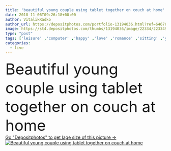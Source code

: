 ```yaml
---
title: 'beautiful young couple using tablet together on couch at home'
date: 2018-11-06T09:26:18+00:00
author: VitalikRadko
author_url: https://depositphotos.com/portfolio-13194036.html?ref=64678756
image: https://st4.depositphotos.com/thumbs/13194036/image/22334/223349932/api_thumb_450.jpg?forcejpeg=true
type: "post"
tags: ['leisure' ,'computer' ,'happy' ,'love' ,'romance' ,'sitting' ,'young' ,'smiling' ,'happiness' ,'caucasian' ,'affectionate' ,'man' ,'rest' ,'resting' ,'relax' ,'indoor' ,'home' ,'couple' ,'romantic' ,'woman' ,'electronics' ,'network' ,'together' ,'togetherness' ,'tablet' ,'attractive' ,'casual' ,'handsome' ,'relaxing' ,'closeness' ,'gadget' ,'sofa' ,'wife' ,'husband' ,'loving' ,'couch' ,'networking' ,'apartments' ,'relationship' ,'weekend' ,'boyfriend' ,'girlfriend' ,'Living Room' ,'spending time together' ,'digital device' ]
categories: 
  - live
---
```

<div aling="center">
            <font size="60"> Beautiful young couple using tablet together on couch at home</font>   
</div>
<div>
    <a href='https://st4.depositphotos.com/thumbs/13194036/image/22334/223349932/api_thumb_450.jpg?forcejpeg=true?ref=64678756' target=_blank > Go "Depositphotos" to get lage size of this picture ->
        <img href='https://st4.depositphotos.com/thumbs/13194036/image/22334/223349932/api_thumb_450.jpg?forcejpeg=true?ref=64678756' src='https://st4.depositphotos.com/13194036/22334/i/950/depositphotos_223349932-stock-photo-beautiful-young-couple-using-tablet.jpg?forcejpeg=true' alt='Beautiful young couple using tablet together on couch at home' >
    </a>
</div>
